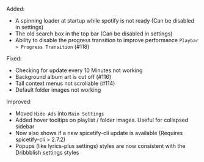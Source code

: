 Added:
- A spinning loader at startup while spotify is not ready (Can be disabled in settings)
- The old search box in the top bar (Can be disabled in settings)
- Ability to disable the progress transition to improve performance `Playbar > Progress Transition` (#118)

Fixed:
- Checking for update every 10 Minutes not working
- Background album art is cut off (#116)
- Tall context menus not scrollable (#114)
- Default folder images not working

Improved:
- Moved `Hide Ads` into `Main Settings`
- Added hover tooltips on playlist / folder images. Useful for collapsed sidebar
- Now also shows if a new spicetify-cli update is available (Requires spicetify-cli > 2.7.2)
- Popups (like lyrics-plus settings) styles are now consistent with the Dribbblish settings styles
